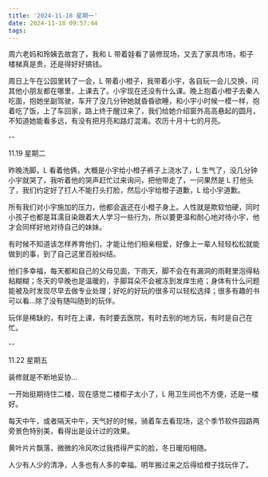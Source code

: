 ```yaml
---
title: '2024-11-18 星期一'
date: 2024-11-18 09:57:44
tags:
---
```


周六老妈和玲姨去故宫了，我和 L 带着娃看了装修现场，又去了家具市场，柜子楼梯真是贵，还是得好好搞钱。

周日上午在公园里转了一会，L 带着小橙子，我带着小宇，各自玩一会儿交换，问其他小朋友都在哪里，上课去了。小宇现在还没有什么课。晚上抱着小橙子去秦人吃面，抱她坐副驾驶，车开了没几分钟她就昏昏欲睡，和小宇小时候一模一样，抱着吃了饭，上了车回家，路上终于醒过来了，我们给她介绍窗外高高悬起的圆月，不知道她能看多远，有没有把月亮和路灯混淆。农历十月十七的月亮。

--

11.19 星期二

昨晚洗脚，L 看着他俩，大概是小宇给小橙子裤子上浇水了，L 生气了，没几分钟小宇就哭了，我听着他的哭声赶忙过来询问，把他带走了，一问果然是 L 打他头了，我们约定好了打人不能打头打脸，然后小宇给橙子道歉，L 给小宇道歉。

所有我们对小宇施加的压力，他都会返还在小橙子身上。人性就是欺软怕硬，同时小孩子也都是耳濡目染跟着大人学习一些行为，所以要更温和耐心地对待小宇，他才会同样好地对待自己的妹妹。

有时候不知道该怎样养育他们，才能让他们相亲相爱，好像上一辈人轻轻松松就能做到的事，到了自己这里百般纠结。

他们多幸福，每天都和自己的父母见面，下雨天，脚不会在有漏洞的雨鞋里泡得粘粘糊糊；冬天的早晚也是温暖的，手脚耳朵不会被冻到发痒生疮；身体有什么问题能被及时发现尽早去做专业处理；好吃的好玩的很多可以轻松选择；很多有趣的书可以看...除了没有随叫随到的玩伴。

玩伴是稀缺的，有时在上课，有时要去医院，有时去别的地方玩，有时是自己在忙。

--

11.22 星期五

装修就是不断地妥协...

一开始挺期待住二楼，现在感觉二楼柜子太小了，L 用卫生间也不方便，还是一楼好。

每天中午，或者隔天中午，天气好的时候，骑着车去看现场，这个季节软件园路两旁景色特别美，看得出是设计过的效果。

黄叶片片飘落，微微的冷风吹过我捂得严实的脸，冬日暖阳相随。

人少有人少的清净，人多也有人多的幸福。明年搬过来之后得给橙子找玩伴了。




